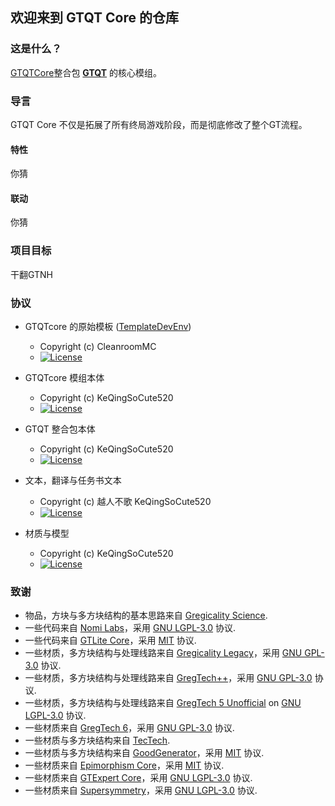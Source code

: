 ## 欢迎来到 GTQT Core 的仓库

### 这是什么？

<u>GTQTCore</u>整合包 __[GTQT](https://www.mcmod.cn/modpack/590.html)__ 的核心模组。

### 导言

GTQT Core 不仅是拓展了所有终局游戏阶段，而是彻底修改了整个GT流程。

#### 特性

你猜

#### 联动

你猜

### 项目目标

干翻GTNH

### 协议

* GTQTcore 的原始模板 ([TemplateDevEnv](https://github.com/CleanroomMC/TemplateDevEnv))
    - Copyright (c) CleanroomMC
    - [![License](https://img.shields.io/badge/License-MIT-red.svg?style=flat-square)](http://opensource.org/licenses/MIT)

* GTQTcore 模组本体
    - Copyright (c) KeQingSoCute520
    - [![License](https://img.shields.io/badge/License-GPLv3-blue.svg?style=flat-square)](https://github.com/GTQT/GTQTcore/blob/main/LICENSE)

* GTQT 整合包本体
    - Copyright (c) KeQingSoCute520
    - [![License](https://img.shields.io/badge/License-AGPLv3-blue.svg?style=flat-square)](https://github.com/GTQT/GT-QuantumTransition/blob/main/LICENSE)

* 文本，翻译与任务书文本
    - Copyright (c) 越人不歌 KeQingSoCute520 
    - [![License](https://img.shields.io/badge/License-CC%20BY--NC--SA%203.0-yellow.svg?style=flat-square)](https://creativecommons.org/licenses/by-nc-sa/3.0/)

* 材质与模型
    - Copyright (c) KeQingSoCute520
    - [![License](https://img.shields.io/badge/License-CC%20BY--NC--SA%203.0-yellow.svg?style=flat-square)](https://creativecommons.org/licenses/by-nc-sa/3.0/)
### 致谢

* 物品，方块与多方块结构的基本思路来自 [Gregicality Science](https://github.com/GregTechCEu/gregicality-science).
* 一些代码来自 [Nomi Labs](https://github.com/Nomi-CEu/Nomi-Labs)，采用 [GNU LGPL-3.0](https://github.com/Nomi-CEu/Nomi-Labs/blob/main/LICENSE) 协议.
* 一些代码来自 [GTLite Core](https://github.com/Nomi-CEu/Nomi-Labs)，采用 [MIT](https://gitlab.com/gregtech-lite/gregtech-lite-core/-/blob/test-magic-sweepy/LICENSE) 协议.
* 一些材质，多方块结构与处理线路来自 [Gregicality Legacy](https://github.com/GregTechCEu/gregicality-legacy)，采用 [GNU GPL-3.0](https://github.com/GregTechCEu/gregicality-legacy/blob/master/LICENSE) 协议.
* 一些材质，多方块结构与处理线路来自 [GregTech++](https://github.com/GTNewHorizons/GTplusplus)，采用 [GNU GPL-3.0](https://github.com/GTNewHorizons/GTplusplus/blob/master/LICENSE) 协议.
* 一些材质，多方块结构与处理线路来自 [GregTech 5 Unofficial](https://github.com/GTNewHorizons/GT5-Unofficial) on [GNU LGPL-3.0](https://github.com/GTNewHorizons/GT5-Unofficial/blob/master/LICENSE.txt) 协议.
* 一些材质来自 [GregTech 6](https://github.com/GregTech6/gregtech6)，采用 [GNU GPL-3.0](https://github.com/GregTech6/gregtech6/blob/master/LICENSE) 协议.
* 一些材质与多方块结构来自 [TecTech](https://github.com/Technus/TecTech).
* 一些材质与多方块结构来自 [GoodGenerator](https://github.com/GTNewHorizons/GoodGenerator)，采用 [MIT](https://github.com/GTNewHorizons/GoodGenerator/blob/master/LICENSE) 协议.
* 一些材质来自 [Epimorphism Core](https://gitlab.com/gtcnc/epimorphism-core)，采用 [MIT](https://gitlab.com/gtcnc/epimorphism-core/-/blob/overhaul/LICENSE?ref_type=heads) 协议.
* 一些材质来自 [GTExpert Core](https://github.com/GTModpackTeam/GTExpert-Core/)，采用 [GNU LGPL-3.0](https://github.com/GTModpackTeam/GTExpert-Core/blob/master/LICENSE) 协议.
* 一些材质来自 [Supersymmetry](https://github.com/SymmetricDevs/Supersymmetry)，采用 [GNU LGPL-3.0](https://github.com/SymmetricDevs/Supersymmetry/blob/master-ceu/LICENSE) 协议.
